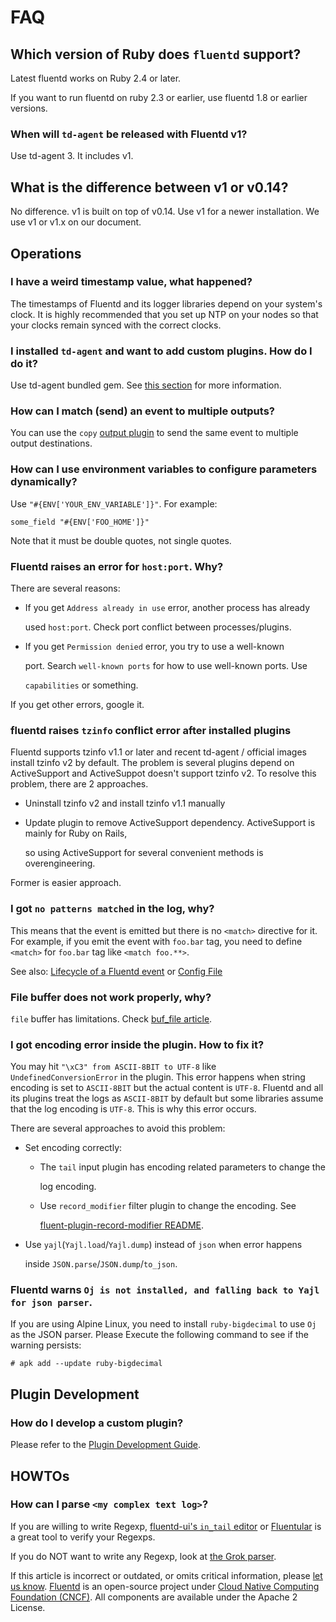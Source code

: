 # FAQ

## Which version of Ruby does `fluentd` support?

Latest fluentd works on Ruby 2.4 or later.

If you want to run fluentd on ruby 2.3 or earlier, use fluentd 1.8 or earlier versions.

### When will `td-agent` be released with Fluentd v1?

Use td-agent 3. It includes v1.

## What is the difference between v1 or v0.14?

No difference. v1 is built on top of v0.14. Use v1 for a newer installation. We use v1 or v1.x on our document.

## Operations

### I have a weird timestamp value, what happened?

The timestamps of Fluentd and its logger libraries depend on your system's clock. It is highly recommended that you set up NTP on your nodes so that your clocks remain synced with the correct clocks.

### I installed `td-agent` and want to add custom plugins. How do I do it?

Use td-agent bundled gem. See [this section](../deployment/plugin-management.md) for more information.

### How can I match \(send\) an event to multiple outputs?

You can use the `copy` [output plugin](../output/copy.md) to send the same event to multiple output destinations.

### How can I use environment variables to configure parameters dynamically?

Use `"#{ENV['YOUR_ENV_VARIABLE']}"`. For example:

```text
some_field "#{ENV['FOO_HOME']}"
```

Note that it must be double quotes, not single quotes.

### Fluentd raises an error for `host:port`. Why?

There are several reasons:

* If you get `Address already in use` error, another process has already

  used `host:port`. Check port conflict between processes/plugins.

* If you get `Permission denied` error, you try to use a well-known

  port. Search `well-known ports` for how to use well-known ports. Use

  `capabilities` or something.

If you get other errors, google it.

### fluentd raises `tzinfo` conflict error after installed plugins

Fluentd supports tzinfo v1.1 or later and recent td-agent / official images install tzinfo v2 by default. The problem is several plugins depend on ActiveSupport and ActiveSuppot doesn't support tzinfo v2. To resolve this problem, there are 2 approaches.

* Uninstall tzinfo v2 and install tzinfo v1.1 manually
* Update plugin to remove ActiveSupport dependency. ActiveSupport is mainly for Ruby on Rails,

  so using ActiveSupport for several convenient methods is overengineering.

Former is easier approach.

### I got `no patterns matched` in the log, why?

This means that the event is emitted but there is no `<match>` directive for it. For example, if you emit the event with `foo.bar` tag, you need to define `<match>` for `foo.bar` tag like `<match foo.**>`.

See also: [Lifecycle of a Fluentd event](life-of-a-fluentd-event.md) or [Config File](../configuration/config-file.md)

### File buffer does not work properly, why?

`file` buffer has limitations. Check [buf\_file article](../buffer/file.md#limitation).

### I got encoding error inside the plugin. How to fix it?

You may hit `"\xC3" from ASCII-8BIT to UTF-8` like `UndefinedConversionError` in the plugin. This error happens when string encoding is set to `ASCII-8BIT` but the actual content is `UTF-8`. Fluentd and all its plugins treat the logs as `ASCII-8BIT` by default but some libraries assume that the log encoding is `UTF-8`. This is why this error occurs.

There are several approaches to avoid this problem:

* Set encoding correctly:
  * The `tail` input plugin has encoding related parameters to change the

    log encoding.

  * Use `record_modifier` filter plugin to change the encoding. See

    [fluent-plugin-record-modifier README](https://github.com/repeatedly/fluent-plugin-record-modifier#char_encoding).
* Use `yajl`\(`Yajl.load`/`Yajl.dump`\) instead of `json` when error happens

  inside `JSON.parse`/`JSON.dump`/`to_json`.

### Fluentd warns `Oj is not installed, and falling back to Yajl for json parser`.

If you are using Alpine Linux, you need to install `ruby-bigdecimal` to use `Oj` as the JSON parser. Please Execute the following command to see if the warning persists:

```text
# apk add --update ruby-bigdecimal
```

## Plugin Development

### How do I develop a custom plugin?

Please refer to the [Plugin Development Guide](../plugin-development/).

## HOWTOs

### How can I parse `<my complex text log>`?

If you are willing to write Regexp, [fluentd-ui's `in_tail` editor](../deployment/fluentd-ui.md#in_tail-setting) or [Fluentular](http://fluentular.herokuapp.com) is a great tool to verify your Regexps.

If you do NOT want to write any Regexp, look at [the Grok parser](https://github.com/kiyoto/fluent-plugin-grok-parser).

If this article is incorrect or outdated, or omits critical information, please [let us know](https://github.com/fluent/fluentd-docs-gitbook/issues?state=open). [Fluentd](http://www.fluentd.org/) is an open-source project under [Cloud Native Computing Foundation \(CNCF\)](https://cncf.io/). All components are available under the Apache 2 License.

